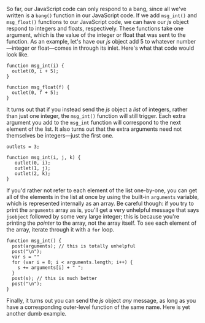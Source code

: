 So far, our JavaScript code can only respond to a bang, since all we've written
is a `bang()` function in our JavaScript code.  If we add `msg_int()` and
`msg_float()` functions to our JavaScript code, we can have our *js* object
respond to integers and floats, respectively.  These functions take one
argument, which is the value of the integer or float that was sent to the
function.  As an example, let's have our *js* object add 5 to whatever
number—integer or float—comes in through its inlet.  Here's what that code
would look like.

	function msg_int(i) {
	  outlet(0, i + 5);
	}

	function msg_float(f) {
	  outlet(0, f + 5);
	}


It turns out that if you instead send the *js* object a _list_ of integers,
rather than just one integer, the `msg_int()` function will still trigger.
Each extra argument you add to the `msg_int` function will correspond to the
next element of the list.  It also turns out that the extra arguments need not
themselves be integers—just the first one.

	outlets = 3;

	function msg_int(i, j, k) {
	   outlet(0, i);
	   outlet(1, j);
	   outlet(2, k);
	}

If you'd rather not refer to each element of the list one-by-one, you can get
all of the elements in the list at once by using the built-in `arguments` variable, which is represented internally as an array.  Be
careful though: if you try to print the `arguments` array as is, you'll get a
very unhelpful message that says `jsobject` followed by some very large
integer; this is because you're printing the _pointer_ to the array, not the
array itself.  To see each element of the array, iterate through it with a
`for` loop.

	function msg_int() {
	  post(arguments); // this is totally unhelpful
	  post("\n");
	  var s = ""
	  for (var i = 0; i < arguments.length; i++) {
	    s += arguments[i] + " ";
	  }
	  post(s); // this is much better
	  post("\n");
	}

Finally, it turns out you can send the *js* object _any_ message, as long as you have a corresponding outer-level function of the same name.  Here is yet another dumb example.

